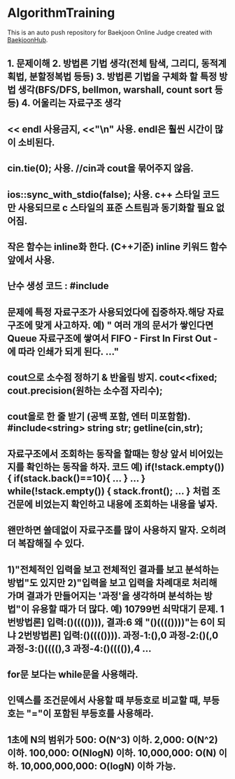 # AlgorithmTraining
This is an auto push repository for Baekjoon Online Judge created with [BaekjoonHub](https://github.com/BaekjoonHub/BaekjoonHub).

## 1. 문제이해 2. 방법론 기법 생각(전체 탐색, 그리디, 동적계획법, 분할정복법 등등) 3. 방법론 기법을 구체화 할 특정 방법 생각(BFS/DFS, bellmon, warshall, count sort 등등) 4. 어울리는 자료구조 생각

## << endl 사용금지, <<"\n" 사용. endl은 훨씬 시간이 많이 소비된다.

## cin.tie(0); 사용. //cin과 cout을 묶어주지 않음.

## ios::sync_with_stdio(false); 사용. c++ 스타일 코드만 사용되므로 c 스타일의 표준 스트림과 동기화할 필요 없어짐.

## 작은 함수는 inline화 한다. (C++기준) inline 키워드 함수 앞에서 사용.

## 난수 생성 코드 : #include 

## 문제에 특정 자료구조가 사용되었다에 집중하자.해당 자료구조에 맞게 사고하자. 예) " 여러 개의 문서가 쌓인다면 Queue 자료구조에 쌓여서 FIFO - First In First Out - 에 따라 인쇄가 되게 된다. ..."

## cout으로 소수점 정하기 & 반올림 방지. cout<<fixed; cout.precision(원하는 소수점 자리수);

## cout을로 한 줄 받기 (공백 포함, 엔터 미포함함). #include\<string\> string str; getline(cin,str);

## 자료구조에서 조회하는 동작을 할때는 항상 앞서 비어있는지를 확인하는 동작을 하자. 코드 예) if(!stack.empty()) { if(stack.back()==10){ ... } ... } while(!stack.empty()) { stack.front(); ... } 처럼 조건문에 비었는지 확인하고 내용에 조회하는 내용을 넣자.

## 왠만하면 쓸데없이 자료구조를 많이 사용하지 말자. 오히려 더 복잡해질 수 있다.

## 1)"전체적인 입력을 보고 전체적인 결과를 보고 분석하는 방법"도 있지만 2)"입력을 보고 입력을 차례대로 처리해 가며 결과가 만들어지는 '과정'을 생각하며 분석하는 방법"이 유용할 때가 더 많다. 예) 10799번 쇠막대기 문제. 1번방법론] 입력:()(((()))), 결과:6 왜 "()(((())))"는 6이 되냐 2번방법론] 입력:()(((()))). 과정-1:(),0 과정-2:()(,0 과정-3:()((((),3 과정-4:()(((()),4 ...

## for문 보다는 while문을 사용해라.

## 인덱스를 조건문에서 사용할 때 부등호로 비교할 때, 부등호는 "="이 포함된 부등호를 사용해라.

## 1초에 N의 범위가 500: O(N^3) 이하. 2,000: O(N^2) 이하. 100,000: O(NlogN) 이하. 10,000,000: O(N) 이하. 10,000,000,000: O(logN) 이하 가능.
